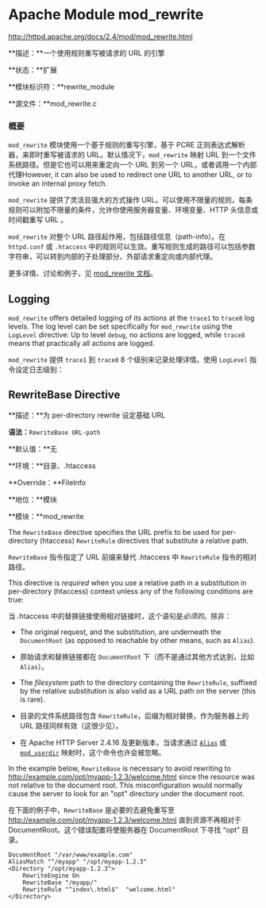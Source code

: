 # Apache Module mod_rewrite

http://httpd.apache.org/docs/2.4/mod/mod_rewrite.html

**描述：**一个使用规则重写被请求的 URL 的引擎

**状态：**扩展

**模块标识符：**rewrite_module

**源文件：**mod_rewrite.c

### 概要

`mod_rewrite` 模块使用一个基于规则的重写引擎，基于 PCRE 正则表达式解析器，来即时重写被请求的 URL。默认情况下，`mod_rewrite` 映射 URL 到一个文件系统路径。但是它也可以用来重定向一个 URL 到另一个 URL，或者调用一个内部代理However, it can also be used to redirect one URL to another URL, or to invoke an internal proxy fetch.

`mod_rewrite` 提供了灵活且强大的方式操作 URL。可以使用不限量的规则，每条规则可以附加不限量的条件，允许你使用服务器变量、环境变量、HTTP 头信息或时间戳重写 URL 。

`mod_rewrite` 对整个 URL 路径起作用，包括路径信息（path-info）。在 `httpd.conf` 或 `.htaccess` 中的规则可以生效。重写规则生成的路径可以包括参数字符串，可以转到内部的子处理部分、外部请求重定向或内部代理。

更多详情、讨论和例子，见 [mod_rewrite 文档](http://httpd.apache.org/docs/2.4/rewrite/)。

## Logging

`mod_rewrite` offers detailed logging of its actions at the `trace1` to `trace8` log levels. The log level can be set specifically for `mod_rewrite` using the `LogLevel` directive: Up to level `debug`, no actions are logged, while `trace8` means that practically all actions are logged.

`mod_rewrite` 提供 `trace1` 到 `trace8` 8 个级别来记录处理详情。使用 `LogLevel` 指令设定日志级别：

## RewriteBase Directive

**描述：**为 per-directory rewrite 设定基础 URL

**语法：**`RewriteBase URL-path`

**默认值：**无

**环境：**目录、.htaccess

**Override：**FileInfo

**地位：**模块

**模块：**mod_rewrite



The `RewriteBase` directive specifies the URL prefix to be used for per-directory (htaccess) `RewriteRule` directives that substitute a relative path.

`RewriteBase` 指令指定了 URL 前缀来替代 .htaccess 中 `RewriteRule` 指令的相对路径。

This directive is *required* when you use a relative path in a substitution in per-directory (htaccess) context unless any of the following conditions are true:

当 .htaccess 中的替换链接使用相对链接时，这个语句是*必须的*。除非：

- The original request, and the substitution, are underneath the `DocumentRoot` (as opposed to reachable by other means, such as `Alias`).

- 原始请求和替换链接都在 `DocumentRoot` 下（而不是通过其他方式达到，比如 `Alias`）。

- The *filesystem* path to the directory containing the `RewriteRule`, suffixed by the relative substitution is also valid as a URL path on the server (this is rare).

- 目录的文件系统路径包含 `RewriteRule`，后缀为相对替换，作为服务器上的 URL 路径同样有效（这很少见）。

- 在 Apache HTTP Server 2.4.16 及更新版本，当请求通过 [`Alias`](http://httpd.apache.org/docs/2.4/mod/mod_alias.html#alias) 或 [`mod_userdir`](http://httpd.apache.org/docs/2.4/mod/mod_userdir.html) 映射时，这个命令也许会被忽略。


In the example below, `RewriteBase` is necessary to avoid rewriting to http://example.com/opt/myapp-1.2.3/welcome.html since the resource was not relative to the document root. This misconfiguration would normally cause the server to look for an "opt" directory under the document root.

在下面的例子中，`RewriteBase` 是必要的去避免重写至 http://example.com/opt/myapp-1.2.3/welcome.html 直到资源不再相对于 DocumentRoot。这个错误配置将使服务器在 DocumentRoot 下寻找 “opt” 目录。

```con
DocumentRoot "/var/www/example.com"
AliasMatch "^/myapp" "/opt/myapp-1.2.3"
<Directory "/opt/myapp-1.2.3">
    RewriteEngine On
    RewriteBase "/myapp/"
    RewriteRule "^index\.html$"  "welcome.html"
</Directory>
```


